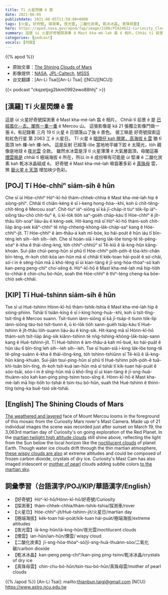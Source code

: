 ```yaml
---
title: Tī 火星閃爍 ê 雲
date: 2021-06-05
publishdate: 2021-06-05T11:50:00+0800
tags: [火星, 好奇號, 探測車, 夜光雲, 二酸化炭素, 乾冰冰晶, 真珠母雲]
hero: https://apod.nasa.gov/apod/fap/image/2106/PIA24622-Curiosity_Clouds_Mont_Mercou.jpg
summary: 這是 ùi 火星好奇號探測車 ê Mast kha-mé-lah 翕 ê 相片。Chhāi tī 前景 ê 是 已經風化--去 kah 有一重一重 ê Mercou 山。
categories: [podcast]
vocals: [阿錕]
---
```


{{% apod %}}

- 原始文章：[The Shining Clouds of Mars](https://apod.nasa.gov/apod/ap210605.html)
- 影像提供：[NASA](http://www.nasa.gov/), [JPL-Caltech](http://www.jpl.nasa.gov/), [MSSS](http://www.msss.com/)
- 台文翻譯：[An-Li Tsai][An-Li Tsai] ([NCU][NCU])

{{< podcast "ckqzetjxg2bkm0992ewo88hhj" >}}

## [漢羅] Tī 火星閃爍 ê 雲

這是 ùi 火星好奇號探測車 ê Mast kha-mé-lah 翕 ê 相片。
Chhāi tī 前景 ê 是 [已經風化--去、閣有一重一重][The weathered and layered t] ê Mercou 山。
這張影像是 kā 21 張獨立影像鬥做一張 ê，有記錄著 三月 19 tī 火星 ê 日頭落山了後 ê 景色。
彼工嘛是 好奇號探索這粒紅色行星 第 2063 工 ê 火星日。
Tī 火星 ê [暗頭仔 kah 暝尾，高海拔 ê 雲][martian twilight high altitude clouds] 猶 tī 面頂 leh 爍-leh 爍-leh。
這是反射 已經落-lǒe 當地地平線下跤 ê 太陽光，to̍h 親像是地球 ê [夜光雲][noctilucent clouds] 仝款。
雖然水冰雲是浮 tī 火星薄薄 ê 大氣層面頂，毋閣這寡 [煙雲嘛是][these wispy clouds are also] chhāi tī 極端海拔 ê 所在，所以 in ê 成份嘛有可能是 ùi 堅凍 ê 二酸化炭素 kah 乾冰冰晶組成 ê。
好奇號 ê Mast kha-mé-lah 嘛翕著多彩 ê [真珠母][mother of pearl] 雲，煞 [替火星 ê 天頂][to the martian sky] 增加袂少色彩。

## [POJ] Tī Hóe-chhiⁿ siám-sih ê hûn

Che sī ùi Hóe-chhiⁿ Hòⁿ-kî-hō thàm-chhek-chhia ê Mast kha-mé-lah hip ê siòng-phìⁿ.
Chhāi tī chiân-kéng ê sī í-keng hong-hòa--khì, koh ū chi̍t-têng-chi̍t-têng ê Mercou soaⁿ.
Chit-tiuⁿ iáⁿ-siōng sī kā jī-cha̍p-it tiuⁿ to̍k-li̍p iáⁿ-siōng tàu-chò chi̍t-tiuⁿ ê, ū kì-lo̍k tio̍h saⁿ-goe̍h cha̍p-káu tī Hóe-chhiⁿ ê ji̍t-thâu lo̍h-soaⁿ liáu-āu ê kéng-sek.
Hit-kang mā sī Hòⁿ-kî-hō thàm-soh chi̍t-lia̍p âng-sek kiâⁿ-chhiⁿ tē nn̄g-chheng-khòng-la̍k-cha̍p-saⁿ kang ê Hóe-chhiⁿ-ji̍t.
Tī Hóe-chhiⁿ ê àm-thâu-á kah mî-bóe, ko hái-poa̍t ê hûn iáu tī bīn-téng leh sih--leh sih--leh.
Che sī hoán-siā í-keng la̍k-lǒe tong-tē tē-pêng-sòaⁿ ē-kha ê thài-iông-kng, to̍h chhiⁿ-chhiūⁿ sī Tē-kiû ê iā-kng-hûn kāng-khoán.
Sui-jiân chúi-peng-hûn sī phû tī Hóe-chhiⁿ po̍h-po̍h-ê tōa-khì-chân bīn-téng, m̄-koh chit-kóa ian-hûn mā sī chhāi tī ke̍k-toan hái-poa̍t ê só͘-chāi, só͘-í in ê sêng-hūn mā ū khó-lêng sī ùi kian-tàng ê jī-sng-hòa-thòaⁿ-sò͘ kah kan-peng peng-chiⁿ cho͘-sêng ê.
Hòⁿ-kî-hō ê Mast kha-mé-lah mā hip-tio̍h to-chhái ê chin-chu bó-hûn, soah thè Hóe-chhiⁿ ê thiⁿ-téng cheng-ka bōe-chió sek-chhái.

## [KIP] Tī Hué-tshinn siám-sih ê hûn

Tse sī uì Hué-tshinn Hònn-kî-hō thàm-tshik-tshia ê Mast kha-mé-lah hip ê siòng-phìnn.
Tshāi tī tsiân-kíng ê sī í-king hong-huà--khì, koh ū tsi̍t-tîng-tsi̍t-tîng ê Mercoo suann.
Tsit-tiunn iánn-siōng sī kā jī-tsa̍p-it tiunn to̍k-li̍p iánn-siōng tàu-tsò tsi̍t-tiunn ê, ū kì-lo̍k tio̍h sann-gue̍h tsa̍p-káu tī Hué-tshinn ê ji̍t-thâu lo̍h-suann liáu-āu ê kíng-sik.
Hit-kang mā sī Hònn-kî-hō thàm-soh tsi̍t-lia̍p âng-sik kiânn-tshinn tē nn̄g-tshing-khòng-la̍k-tsa̍p-sann kang ê Hué-tshinn-ji̍t.
Tī Hué-tshinn ê àm-thâu-á kah mî-bué, ko hái-pua̍t ê hûn iáu tī bīn-tíng leh sih--leh sih--leh.
Tse sī huán-siā í-king la̍k-lǒe tong-tē tē-pîng-suànn ē-kha ê thài-iông-kng, to̍h tshinn-tshiūnn sī Tē-kiû ê iā-kng-hûn kāng-khuán.
Sui-jiân tsuí-ping-hûn sī phû tī Hué-tshinn po̍h-po̍h-ê tuā-khì-tsân bīn-tíng, m̄-koh tsit-kuá ian-hûn mā sī tshāi tī ki̍k-tuan hái-pua̍t ê sóo-tsāi, sóo-í in ê sîng-hūn mā ū khó-lîng sī uì kian-tàng ê jī-sng-huà-thuànn-sòo kah kan-ping ping-tsinn tsoo-sîng ê.
Hònn-kî-hō ê Mast kha-mé-lah mā hip-tio̍h to-tshái ê tsin-tsu bó-hûn, suah thè Hué-tshinn ê thinn-tíng tsing-ka buē-tsió sik-tshái.



## [English] The Shining Clouds of Mars

[The weathered and layered][The weathered and layered e] face of Mount Mercou looms in the foreground of this mosaic from the Curiosity Mars rover's Mast Camera. Made up of 21 individual images the scene was recorded just after sunset on March 19, the 3,063rd martian day of Curiosity's on going exploration of the Red Planet. In the [martian twilight high altitude clouds][martian twilight high altitude clouds] still shine above, reflecting the light from the Sun below the local horizon like the [noctilucent clouds][noctilucent clouds] of planet Earth. Though water ice clouds drift through the thin martian atmosphere, [these wispy clouds are also][these wispy clouds are also] at extreme altitudes and could be composed of frozen carbon dioxide, crystals of dry ice. Curiosity's Mast Cam has also imaged iridescent or [mother of pearl][mother of pearl] clouds adding subtle colors [to the martian sky][to the martian sky].


## 詞彙學習（台語漢字/POJ/KIP/華語漢字/English）

- 【好奇號】Hòⁿ-kî-hō/Hònn-kî-hō/好奇號/Curiosity
- 【探測車】thàm-chhek-chhia/thàm-tshik-tshia/探測車/rover
- 【火星日】Hóe-chhiⁿ-ji̍t/Hué-tshinn-ji̍t/火星日/martian day
- 【極端海拔】ke̍k-toan hái-poa̍t/ki̍k-tuan hái-pua̍t/極端海拔/extreme altitudes
- 【夜光雲】iā-kng-hûn/iā-kng-hûn/夜光雲/noctilucent clouds
- 【煙雲】ian-hûn/ian-hûn/煙雲/ wispy cloud
- 【二酸化炭素】jī-sng-hòa-thòaⁿ-sò͘/jī-sng-huà-thuànn-sòo/二氧化碳/carbon dioxide
- 【乾冰冰晶】kan-peng peng-chiⁿ/kan-ping ping-tsinn/乾冰冰晶/crystals of dry ice
- 【真珠母雲】chin-chu-bó-hûn/tsin-tsu-bó-hûn/真珠母雲/mother of pearl clouds


{{% /apod %}}
[An-Li Tsai]: mailto:thianbun.taigi@gmail.com
[NCU]: https://www.astro.ncu.edu.tw

[copyright]: https://apod.nasa.gov/apod/fap/lib/about_apod.html#srapply

[The weathered and layered t]:https://apod.tw/daily/20210325/
[The weathered and layered e]:https://apod.nasa.gov/apod/ap210325.html
[martian twilight high altitude clouds]:https://www.nasa.gov/feature/jpl/nasa-s-curiosity-rover-captures-shining-clouds-on-mars
[noctilucent clouds]:https://apod.nasa.gov/apod/ap200619.html
[these wispy clouds are also]:https://ui.adsabs.harvard.edu/abs/2018oeps.book..114M/abstract
[mother of pearl]:https://apod.nasa.gov/apod/ap200110.html
[to the martian sky]:https://photojournal.jpl.nasa.gov/catalog/PIA24662
